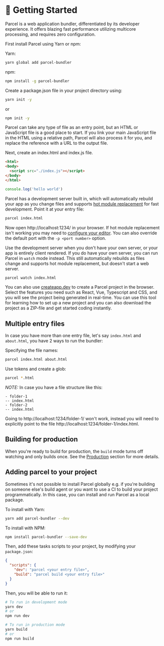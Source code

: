 # 🚀 Getting Started

Parcel is a web application bundler, differentiated by its developer experience. It offers blazing fast performance utilizing multicore processing, and requires zero configuration.

First install Parcel using Yarn or npm:

Yarn:

```bash
yarn global add parcel-bundler
```

npm:

```bash
npm install -g parcel-bundler
```

Create a package.json file in your project directory using:

```bash
yarn init -y
```

or

```bash
npm init -y
```

Parcel can take any type of file as an entry point, but an HTML or JavaScript file is a good place to start. If you link your main JavaScript file in the HTML using a relative path, Parcel will also process it for you, and replace the reference with a URL to the output file.

Next, create an index.html and index.js file.

```html
<html>
<body>
  <script src="./index.js"></script>
</body>
</html>
```

```javascript
console.log('hello world')
```

Parcel has a development server built in, which will automatically rebuild your app as you change files and supports [hot module replacement](hmr.html) for fast development. Point it at your entry file:

```bash
parcel index.html
```

Now open http://localhost:1234/ in your browser. If hot module replacement isn't working you may need to [configure your editor](hmr.html#safe-write). You can also override the default port with the `-p <port number>` option.

Use the development server when you don't have your own server, or your app is entirely client rendered. If you do have your own server, you can run Parcel in `watch` mode instead. This still automatically rebuilds as files change and supports hot module replacement, but doesn't start a web server.

```bash
parcel watch index.html
```

You can also use [createapp.dev](https://createapp.dev/parcel) to create a Parcel project in the browser. Select the features you need such as React, Vue, Typescript and CSS, and you will see the project being generated in real-time. You can use this tool for learning how to set up a new project and you can also download the project as a ZIP-file and get started coding instantly.

## Multiple entry files

In case you have more than one entry file, let's say `index.html` and `about.html`, you have 2 ways to run the bundler:

Specifying the file names:

```bash
parcel index.html about.html
```

Use tokens and create a glob:

```bash
parcel *.html
```

_NOTE:_ In case you have a file structure like this:

```
- folder-1
-- index.html
- folder-2
-- index.html
```

Going to http://localhost:1234/folder-1/ won't work, instead you will need to explicitly point to the file http://localhost:1234/folder-1/index.html.

## Building for production

When you're ready to build for production, the `build` mode turns off watching and only builds once. See the [Production](production.html) section for more details.

## Adding parcel to your project

Sometimes it's not possible to install Parcel globally e.g. if you're building on someone else's build agent or you want to use a CI to build your project programmatically. In this case, you can install and run Parcel as a local package.

To install with Yarn:

```bash
yarn add parcel-bundler --dev
```

To install with NPM:

```bash
npm install parcel-bundler --save-dev
```

Then, add these tasks scripts to your project, by modifying your `package.json`:

```json
{
  "scripts": {
    "dev": "parcel <your entry file>",
    "build": "parcel build <your entry file>"
  }
}
```

Then, you will be able to run it:

```bash
# To run in development mode
yarn dev
# or
npm run dev

# To run in production mode
yarn build
# or
npm run build
```

